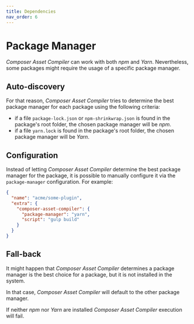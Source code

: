 ```yaml
---
title: Dependencies
nav_order: 6
---
```


# Package Manager

_Composer Asset Compiler_ can work with both _npm_ and _Yarn_. Nevertheless, some packages might require the usage of a specific package manager.



## Auto-discovery

For that reason, _Composer Asset Compiler_ tries to determine the best package manager for each package using the following criteria:

- if a file `package-lock.json` or `npm-shrinkwrap.json` is found in the package's root folder, the chosen package manager will be _npm_.
- if a file `yarn.lock` is found in the package's root folder, the chosen package manager will be _Yarn_.



## Configuration

Instead of letting _Composer Asset Compiler_ determine the best package manager for the package, it is possible to manually configure it via the `package-manager` configuration. For example:

```json
{
  "name": "acme/some-plugin",
  "extra": {
    "composer-asset-compiler": {
      "package-manager": "yarn",
      "script": "gulp build"
    }
  }
}
```



## Fall-back

It might happen that _Composer Asset Compiler_ determines a package manager is the best choice for a package, but it is not installed in the system.

In that case, _Composer Asset Compiler_ will default to the other package manager.

If neither _npm_ nor _Yarn_ are installed _Composer Asset Compiler_ execution will fail.
